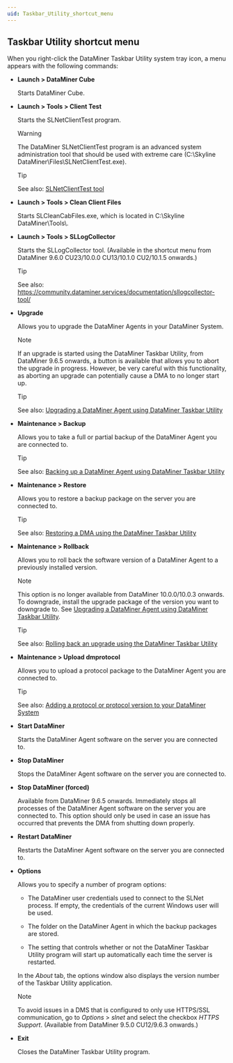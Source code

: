 ```yaml
---
uid: Taskbar_Utility_shortcut_menu
---
```


## Taskbar Utility shortcut menu

When you right-click the DataMiner Taskbar Utility system tray icon, a menu appears with the following commands:

- **Launch \> DataMiner Cube**

    Starts DataMiner Cube.

- **Launch \> Tools \> Client Test**

    Starts the SLNetClientTest program.

    > [!WARNING]
    > The DataMiner SLNetClientTest program is an advanced system administration tool that should be used with extreme care (C:\\Skyline DataMiner\\Files\\SLNetClientTest.exe).

    > [!TIP]
    > See also:
    > [SLNetClientTest tool](xref:SLNetClientTest_tool)

- **Launch \> Tools \> Clean Client Files**

    Starts SLCleanCabFiles.exe, which is located in C:\\Skyline DataMiner\\Tools\\.

- **Launch \> Tools \> SLLogCollector**

    Starts the SLLogCollector tool. (Available in the shortcut menu from DataMiner 9.6.0 CU23/10.0.0 CU13/10.1.0 CU2/10.1.5 onwards.)

    > [!TIP]
    > See also:
    > <https://community.dataminer.services/documentation/sllogcollector-tool/>

- **Upgrade**

    Allows you to upgrade the DataMiner Agents in your DataMiner System.

    > [!NOTE]
    > If an upgrade is started using the DataMiner Taskbar Utility, from DataMiner 9.6.5 onwards, a button is available that allows you to abort the upgrade in progress. However, be very careful with this functionality, as aborting an upgrade can potentially cause a DMA to no longer start up.

    > [!TIP]
    > See also:
    > [Upgrading a DataMiner Agent using DataMiner Taskbar Utility](xref:Upgrading_a_DataMiner_Agent_using_DataMiner_Taskbar_Utility)

- **Maintenance \> Backup**

    Allows you to take a full or partial backup of the DataMiner Agent you are connected to.

    > [!TIP]
    > See also:
    > [Backing up a DataMiner Agent using DataMiner Taskbar Utility](xref:Backing_up_a_DataMiner_Agent_using_DataMiner_Taskbar_Utility)

- **Maintenance \> Restore**

    Allows you to restore a backup package on the server you are connected to.

    > [!TIP]
    > See also:
    > [Restoring a DMA using the DataMiner Taskbar Utility](xref:Restoring_a_DMA_using_the_DataMiner_Taskbar_Utility)

- **Maintenance \> Rollback**

    Allows you to roll back the software version of a DataMiner Agent to a previously installed version.

    > [!NOTE]
    > This option is no longer available from DataMiner 10.0.0/10.0.3 onwards. To downgrade, install the upgrade package of the version you want to downgrade to. See [Upgrading a DataMiner Agent using DataMiner Taskbar Utility](xref:Upgrading_a_DataMiner_Agent_using_DataMiner_Taskbar_Utility).

    > [!TIP]
    > See also:
    > [Rolling back an upgrade using the DataMiner Taskbar Utility](xref:Rolling_back_a_DataMiner_upgrade#rolling-back-an-upgrade-using-the-dataminer-taskbar-utility)

- **Maintenance \> Upload dmprotocol**

    Allows you to upload a protocol package to the DataMiner Agent you are connected to.

    > [!TIP]
    > See also:
    > [Adding a protocol or protocol version to your DataMiner System](xref:Adding_a_protocol_or_protocol_version_to_your_DataMiner_System)

- **Start DataMiner**

    Starts the DataMiner Agent software on the server you are connected to.

- **Stop DataMiner**

    Stops the DataMiner Agent software on the server you are connected to.

- **Stop DataMiner (forced)**

    Available from DataMiner 9.6.5 onwards. Immediately stops all processes of the DataMiner Agent software on the server you are connected to. This option should only be used in case an issue has occurred that prevents the DMA from shutting down properly.

- **Restart DataMiner**

    Restarts the DataMiner Agent software on the server you are connected to.

- **Options**

    Allows you to specify a number of program options:

    - The DataMiner user credentials used to connect to the SLNet process. If empty, the credentials of the current Windows user will be used.

    - The folder on the DataMiner Agent in which the backup packages are stored.

    - The setting that controls whether or not the DataMiner Taskbar Utility program will start up automatically each time the server is restarted.

    In the *About* tab, the options window also displays the version number of the Taskbar Utility application.

    > [!NOTE]
    > To avoid issues in a DMS that is configured to only use HTTPS/SSL communication, go to *Options* > *slnet* and select the checkbox *HTTPS Support*. (Available from DataMiner 9.5.0 CU12/9.6.3 onwards.)

- **Exit**

    Closes the DataMiner Taskbar Utility program.
